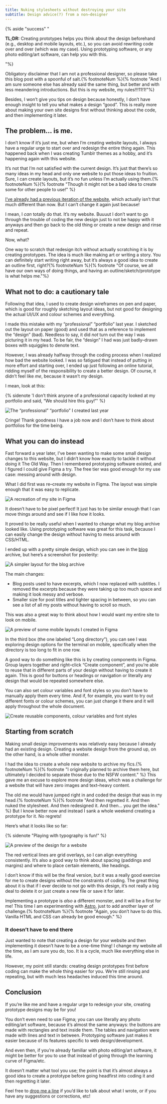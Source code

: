 ```yaml
---
title: Nuking stylesheets without destroying your site
subtitle: Design advice(?) from a non–designer
---
```


{% aside "success" "<p><b>TL;DR:</b> Creating prototypes helps you think about the design beforehand (e.g., desktop and mobile layouts, etc.), so you can avoid rewriting code over and over (which was my case). Using prototyping software, or any photo editing/art software, can help you with this.</p>"%}

Obligatory disclaimer that I am not a professional designer, so please take this blog post with a spoonful of salt.{% footnoteNum %}{% footnote "And I am sure someone else has already said the same thing, but better and with less meandering introductions. But this is my website, my rules!!!11!1!"%}

Besides, I won’t give you tips on design because honestly, I don’t have enough insight to tell you what makes a design “good”. This is really more about making your own site designs first without thinking about the code, and then implementing it later.

## The problem... is me.

I don’t know if it’s just me, but when I’m creating website layouts, I always have a regular urge to start over and redesign the entire thing again. This happened back when I was creating Tumblr themes as a hobby, and it’s happening again with this website.

It’s not that I’m not satisfied with the current design. It’s just that there’s so many ideas in my head and only one website to put those ideas to fruition. Sure, I can create layouts, but it’s no fun unless I’m actually using them.{% footnoteNum %}{% footnote "Though it might not be a bad idea to create some for other people to use!" %}

[I’ve already had a previous iteration of the website](/blog/2023-05-29-new-look/), which actually isn’t that much different than now. But I can’t change it again just because!

I mean, I *can* totally do that. It’s my website. Buuuut I don’t want to go through the trouble of coding the new design just to not be happy with it anyways and then go back to the old thing or create a new design and rinse and repeat.

Now, what?

One way to scratch that redesign itch without actually scratching it is by creating prototypes. The idea is much like making art or writing a story. You can definitely start writing right away, but it’s always a good idea to create an outline first, right?{% footnoteNum %}{% footnote "Of course, we all have our own ways of doing things, and having an outline/sketch/prototype is what helps me."%}

## What not to do: a cautionary tale

Following that idea, I used to create design wireframes on pen and paper, which is good for roughly sketching layout ideas, but not good for designing the actual UI/UX and colour schemes and everything.

I made this mistake with my “professional” “portfolio” last year. I sketched out the layout on paper (good) and used that as a reference to implement the “design” (bad). Needless to say, it did *not* turn out the way I was picturing it in my head. To be fair, the “design” I had was just badly–drawn boxes with squiggles to denote text.

However, I was already halfway through the coding process when I realized how bad the website looked. I was so fatigued that instead of putting in more effort and starting over, I ended up just following an online tutorial, ridding myself of the responsibility to create a better design. Of course, it didn’t feel like *me*, because it wasn’t *my* design.

I mean, look at this:

{% sidenote 'I don’t think anyone of a professional capacity looked at my portfolio and said, “We should hire this guy!”' %}

![The “professional” “portfolio” I created last year](<../../assets/img/2023-06-08 cringe.png>)

Cringe! Thank goodness I have a job now and I don’t have to think about portfolios for the time being.

## What you can do instead

Fast forward a year later, I’ve been wanting to make some small design changes to this website, but I didn’t know how exactly to tackle it without doing it The Old Way. Then I remembered prototyping software existed, and I figured I could give Figma a try. The free tier was good enough for my use case: messing around with design.

What I did first was re–create my website in Figma. The layout was simple enough that it was easy to replicate.

![A recreation of my site in Figma](<../../assets/img/2023-06-08 site-preview.png>)

It doesn’t have to be pixel perfect! It just has to be similar enough that I can move things around and see if I like how it looks.

It proved to be really useful when I wanted to change what my blog archive looked like. Using prototyping software was great for this task, because I can easily change the design without having to mess around with CSS/HTML.

I ended up with a pretty simple design, which you can see in the [blog](/blog) archive, but here’s a screenshot for posterity:

![A simpler layout for the blog archive](<../../assets/img/2023-06-08 site-blog.png>)

The main changes:

- Blog posts used to have excerpts, which I now replaced with subtitles. I removed the excerpts because they were taking up too much space and making it look messy and verbose.
- Smaller size for post titles and tighter spacing in between, so you can see a list of all my posts without having to scroll so much.

This was also a great way to think about how I would want my entire site to look on mobile.

![A preview of some mobile layouts I created in Figma](<../../assets/img/2023-06-08 mobile-preview.png>)

In the third box (the one labeled “Long directory”), you can see I was exploring design options for the terminal on mobile, specifically when the directory is too long to fit in one row.

A good way to do something like this is by creating components in Figma. Group layers together and right–click “Create component”, and you’re able to reuse that in different parts of your design without having to create it again. This is good for buttons or headings or navigation or literally any design that would be repeated somewhere else.

You can also set colour variables and font styles so you don’t have to manually apply them every time. And if, for example, you want to try out different fonts or colour schemes, you can just change it there and it will apply throughout the whole document.

![Create reusable components, colour variables and font styles](<../../assets/img/2023-06-08 local-components-styles.png>)

## Starting from scratch

Making small design improvements was relatively easy because I already had an existing design. Creating a website design from the ground up, on the other hand, is a whole other monster.

I had the idea to create a whole new website to archive my fics.{% footnoteNum %}{% footnote "I originally planned to archive them here, but ultimately I decided to separate those due to the NSFW content." %} This gave me an excuse to explore more design ideas, which was a challenge for a website that will have zero images and text–heavy content.

The old me would have jumped right in and coded the design that was in my head.{% footnoteNum %}{% footnote "And then regretted it. And then nuked the stylesheet. And then redesigned it. And then... you get the idea." %} But I know better now and instead I sank a whole weekend creating a prototype for it. No regrets!

Here’s what it looks like so far:

{% sidenote "Playing with typography is fun!" %}

![A preview of the design for a website](<../../assets/img/2023-06-08 site-preview-2.png>)

The red vertical lines are grid overlays, so I can align everything consistently. It’s also a good way to think about spacing (paddings and margins) and where to place certain elements, like headings.

I don’t know if this will be the final version, but it was a really good exercise for me to create designs without the constraints of coding. The great thing about it is that if I ever decide to not go with this design, it’s not really a big deal to delete it or just create a new file or save it for later.

Implementing a prototype is *also* a different monster, and it will be a first for me! This time I am experimenting with [Astro](https://astro.build/), just to add another layer of challenge.{% footnoteNum %}{% footnote "Again, you don’t have to do this. Vanilla HTML and CSS can already be good enough." %}

### It doesn’t have to end there

Just wanted to note that creating a design for your website and then implementing it doesn’t have to be a one–time thing! I change my website all the time, as I am sure you do, too. It is a cycle, much like everything else in life.

However, my point still stands: creating design prototypes first before coding can make the whole thing easier for you. We’re still rinsing and repeating, but with much less headaches induced this time around.

## Conclusion

If you’re like me and have a regular urge to redesign your site, creating prototype designs may be for you!

You don’t even need to use Figma; you can use literally any photo editing/art software, because it’s almost the same anyways: the buttons are made with rectangles and text inside them. The tables and navigation were made with lines and text in between. Prototyping software just makes it easier because of its features specific to web design/development.

And even then, if you’re already familiar with photo editing/art software, it might be better for you to use that instead of going through the learning curve of Figma/etc.

It doesn’t matter what tool you use; the point is that it’s almost always a good idea to create a prototype before going headfirst into coding it and then regretting it later.

Feel free to [drop me a line](/comms) if you’d like to talk about what I wrote, or if you have any suggestions or corrections, etc!